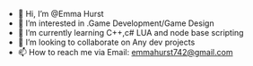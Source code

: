 - 👋 Hi, I’m @Emma Hurst
- 👀 I’m interested in .Game Development/Game Design
- 🌱 I’m currently learning  C++,c# LUA and node base scripting
- 💞️ I’m looking to collaborate on Any dev projects 
- 📫 How to reach me via Email: emmahurst742@gmail.com 

<!---
Emmahurst/Emmahurst is a ✨ special ✨ repository because its `README.md` (this file) appears on your GitHub profile.
You can click the Preview link to take a look at your changes.
--->
